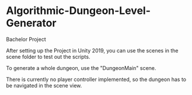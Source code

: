 # Algorithmic-Dungeon-Level-Generator
Bachelor Project

After setting up the Project in Unity 2019, you can use the scenes in the scene folder to test out the scripts.

To generate a whole dungeon, use the "DungeonMain" scene. 

There is currently no player controller implemented, so the dungeon has to be navigated in the scene view.
